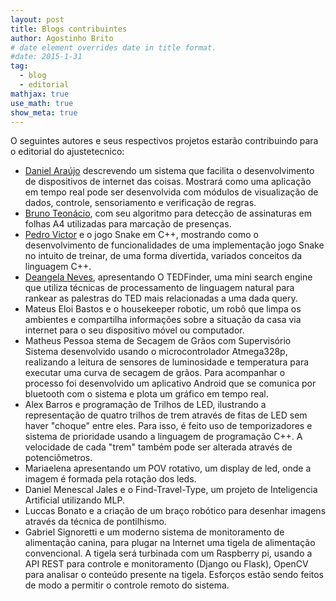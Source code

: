 ```yaml
---
layout: post
title: Blogs contribuintes
author: Agostinho Brito
# date element overrides date in title format.
#date: 2015-1-31
tag:
  - blog
  - editorial
mathjax: true
use_math: true
show_meta: true
---
```


O seguintes autores e seus respectivos projetos estarão contribuindo para o editorial do ajustetecnico:

<!--more-->

* [Daniel Araújo](http://danielaraujorn.github.io/blog) descrevendo um sistema que facilita o desenvolvimento de dispositivos de internet das coisas. Mostrará como uma aplicação em tempo real pode ser desenvolvida com módulos de visualização de dados, controle, sensoriamento e verificação de regras.
* [Bruno Teonácio](https://teonacio.github.io/), com seu algoritmo para detecção de assinaturas em folhas A4 utilizadas para marcação de presenças.
* [Pedro Victor](https://blogpedro048.github.io) e o jogo Snake em C++, mostrando como o desenvolvimento de funcionalidades de uma implementação jogo Snake no intuito de treinar, de uma forma divertida, variados conceitos da linguagem C++.
* [Deangela Neves](https://deangelacgn.github.io), apresentando O TEDFinder, uma mini search engine que utiliza técnicas de processamento de linguagem natural para rankear as palestras do TED mais relacionadas a uma dada query.
* Mateus Eloi Bastos e o housekeeper robotic, um robô que limpa os ambientes e compartilha informações sobre a situação da casa via internet para o seu dispositivo móvel ou computador.
* Matheus Pessoa stema de Secagem de Grãos com Supervisório	Sistema desenvolvido usando o microcontrolador Atmega328p, realizando a leitura de sensores de luminosidade e temperatura para executar uma curva de secagem de grãos. Para acompanhar o processo foi desenvolvido um aplicativo Android que se comunica por bluetooth com o sistema e plota um gráfico em tempo real.	
* Alex Barros e programação de Trilhos de LED, ilustrando a representação de quatro trilhos de trem através de fitas de LED sem haver "choque" entre eles. Para isso, é feito uso de temporizadores e sistema de prioridade usando a linguagem de programação C++. A velocidade de cada "trem" também pode ser alterada através de potenciômetros.
* Mariaelena apresentando um POV rotativo, um display de led, onde a imagem é formada pela rotação dos leds.
* Daniel Menescal Jales e o Find-Travel-Type, um projeto de Inteligencia Artificial utilizando MLP.
* Luccas Bonato e a criação de um braço robótico para desenhar imagens através da técnica de pontilhismo.
* Gabriel Signoretti e um moderno sistema de monitoramento de alimentação canina, para plugar na Internet uma tigela de alimentação convencional. A tigela será turbinada com um Raspberry pi, usando a API REST para controle e monitoramento (Django ou Flask), OpenCV para analisar o conteúdo presente na tigela. Esforços estão sendo feitos de modo a permitir o controle remoto do sistema.